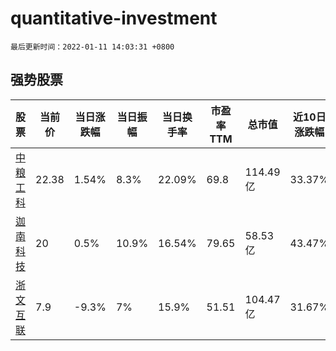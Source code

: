 # quantitative-investment

`最后更新时间：2022-01-11 14:03:31 +0800`

## 强势股票

|股票|当前价|当日涨跌幅|当日振幅|当日换手率|市盈率TTM|总市值|近10日涨跌幅|
|----|----|----|----|----|----|----|----|
|[中粮工科](https://xueqiu.com/S/SZ301058)|22.38|1.54%|8.3%|22.09%|69.8|114.49亿|33.37%|
|[迦南科技](https://xueqiu.com/S/SZ300412)|20|0.5%|10.9%|16.54%|79.65|58.53亿|43.47%|
|[浙文互联](https://xueqiu.com/S/SH600986)|7.9|-9.3%|7%|15.9%|51.51|104.47亿|31.67%|
